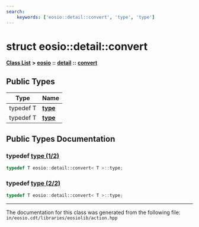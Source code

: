 ```yaml
---
search:
    keywords: ['eosio::detail::convert', 'type', 'type']
---
```


# struct eosio::detail::convert

[**Class List**](annotated.md) **>** [**eosio**](namespaceeosio.md) **::** [**detail**](namespaceeosio_1_1detail.md) **::** [**convert**](structeosio_1_1detail_1_1convert.md)


## Public Types

|Type|Name|
|-----|-----|
|typedef T|[**type**](group__action_ga3d03b3802c99dce5ec2da3b8d3ec2125.md#ga3d03b3802c99dce5ec2da3b8d3ec2125)|
|typedef T|[**type**](structeosio_1_1detail_1_1convert_a3d03b3802c99dce5ec2da3b8d3ec2125.md#1a3d03b3802c99dce5ec2da3b8d3ec2125)|


## Public Types Documentation

### typedef <a id="ga3d03b3802c99dce5ec2da3b8d3ec2125" href="#ga3d03b3802c99dce5ec2da3b8d3ec2125">type (1/2)</a>

```cpp
typedef T eosio::detail::convert< T >::type;
```



### typedef <a id="1a3d03b3802c99dce5ec2da3b8d3ec2125" href="#1a3d03b3802c99dce5ec2da3b8d3ec2125">type (2/2)</a>

```cpp
typedef T eosio::detail::convert< T >::type;
```





----------------------------------------
The documentation for this class was generated from the following file: `in/eosio.cdt/libraries/eosiolib/action.hpp`
